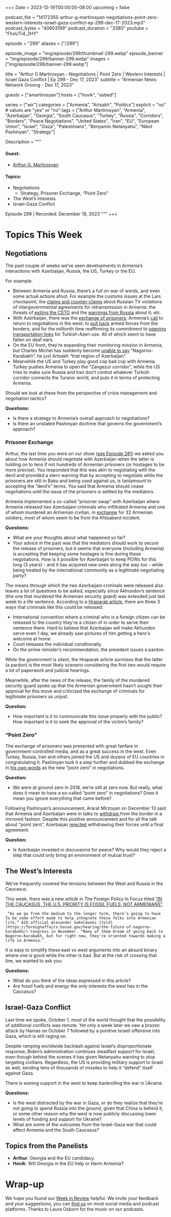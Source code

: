 +++
Date = 2023-12-19T00:00:00-08:00
upcoming = false

podcast_file = "14172355-arthur-g-martirosyan-negotiations-point-zero-western-interests-israel-gaza-conflict-ep-299-dec-17-2023.mp3"
podcast_bytes = "40603199"
podcast_duration = "3380"
youtube = "FhxUTi4_2HY"

episode = "299"
aliases = ["/299"]

episode_image = "img/episode/299/thumbnail-299.webp"
episode_banner = "img/episode/299/banner-299.webp"
images = ["img/episode/299/banner-299.webp"]

title = "Arthur G Martirosyan - Negotiations | Point Zero | Western Interests | Israel Gaza Conflict | Ep 299 - Dec 17, 2023"
subtitle = "Armenian News Network Groong - Dec 17, 2023"

guests = ["amartirosyan"]
hosts = ["hovik", "asbed"]

series = ["wir"]
categories = ["Armenia", "Artsakh", "Politics"]
explicit = "no" # values are "yes" or "no"
tags = ["Arthur Martirosyan", "Armenia", "Azerbaijan", "Georgia", "South Caucasus", "Turkey", "Russia", "Corridors", "Borders", "Peace Negotiations", "United States", "Iran", "EU", "European Union", "Israel", "Gaza", "Palestinians", "Benyamin Netanyahu", "Nikol Pashinyan", "Strategy"]

Description = """

#### Guest:
* [Arthur G. Martirosyan](/guest/amartirosyan)

#### Topics:
* Negotiations
    * Strategy, Prisoner Exchange, “Point Zero”
* The West’s Interests
* Israel-Gaza Conflict

Episode 299 | Recorded: December 18, 2023
"""
+++

# Topics This Week

## Negotiations

The past couple of weeks we’ve seen developments in Armenia’s interactions with Azerbaijan, Russia, the US, Turkey or the EU.

For example:
* Between Armenia and Russia, there’s a full on war of words, and even some actual actions afoot. For example the customs issues at the Lars checkpoint; the [claims and counter-claims](https://www.azatutyun.am/a/32732616.html) about Russian TV violations of intergovernmental agreements for retransmission in Armenia; the threats of [exiting the CSTO](https://www.azatutyun.am/a/32732393.html) and the [warnings from Russia](https://www.azatutyun.am/a/32732185.html) about it; etc.
* With Azerbaijan, there was the [exchange of prisoners](https://www.azatutyun.am/a/32729227.html); Armenia’s [call](https://www.azatutyun.am/a/32730578.html) to return to negotiations in the west; to [pull back](https://www.azatutyun.am/a/32732542.html) armed forces from the borders; and for the millionth time reaffirming its commitment to [opening transportation links](https://www.azatutyun.am/a/32730843.html) for Turkish-Azeri use. All of which seem to have fallen on deaf ears.
* On the EU front, they’re expanding their monitoring mission in Armenia, but Charles Michel has suddenly become [unable to say](https://groong.org/news/msg138353.html) “Nagorno-Karabakh”, he just Artsakh “that region of Azerbaijan”.
* Meanwhile the US and Turkey play good cop bad cop with Armenia. Turkey pushes Armenia to open the “Zangezur corridor”, while the US tries to make sure Russia and Iran don’t control whatever Turkish corridor connects the Turanic world, and puts it in terms of protecting Armenia.

Should we look at these from the perspective of crisis management and negotiation tactics?

**Questions:**
* Is there a strategy to Armenia’s overall approach to negotiations?
* Is there an unstated Pashinyan doctrine that governs the government’s approach?

### Prisoner Exchange

Arthur, the last time you were on our show ([see Episode 281](https://podcasts.groong.org/281)) we asked you about how Armenia should negotiate with Azerbaijan when the latter is holding on to tens if not hundreds of Armenian prisoners (or hostages to be more precise). You responded that this was akin to negotiating with the devil and provided a stern warning that by accepting to negotiate while the prisoners are still in Baku and being used against us, is tantamount to accepting the “devil’s” terms. You said that Armenia should cease negotiations until the issue of the prisoners is settled by the mediators.

Armenia implemented a so-called “prisoner swap” with Azerbaijan where Armenia released two Azerbaijani criminals who infiltrated Armenia and one of whom murdered an Armenian civilian, in [exchange](https://www.primeminister.am/en/press-release/item/2023/12/07/Announcement/) for 32 Armenian soldiers, most of whom seem to be from the Khtsaberd incident.

**Questions:**
* What are your thoughts about what happened so far?
* Your advice in the past was that the mediators should work to secure the release of prisoners, but it seems that everyone (including Armenia) is accepting that keeping some hostages is fine during these negotiations. How is it possible for Azerbaijan to keep POWs for this long (3 years) - and it has acquired new ones along the way too - while being treated by the international community as a legitimate negotiating party? 

The means through which the two Azerbaijani criminals were released also leaves a lot of questions to be asked, especially since Akhundov’s sentence (the one that murdered the Armenian security guard) was extended just last week to a life sentence. According to a [Hraparak article](https://hraparak.am/post/67e503604272a876fed8f5d17daba2e1), there are three 3 ways that criminals like this could be released:

* International convention where a criminal who is a foreign citizen can be released to the country they're a citizen of in order to serve their sentence there. Hard to believe that Azerbaijan will make Akhundov serve even 1 day, we already saw pictures of him getting a hero's welcome at home.
* Court releases the individual conditionally.
* On the prime minister’s recommendation, the president issues a pardon.

While the government is silent, the Hraparak article surmises that the latter (a pardon) is the most likely scenario considering the first two would require a lot of paperwork and judicial hearings.

Meanwhile, after the news of the release, the family of the murdered security guard spoke up that the Armenian government hasn’t sought their approval for this move and criticized the exchange of criminals for legitimate prisoners as unjust.

**Question:**
* How important is it to communicate this issue properly with the public? How important is it to seek the approval of the victim’s family?

### “Point Zero”

The exchange of prisoners was presented with great fanfare in government-controlled media, and as a great success in the west. Even Turkey, Russia, Iran and others joined the US and dozens of EU countries in congratulating it. Pashinyan took it a step further and dubbed the exchange in [his own words](https://www.azernews.az/nation/218895.html) as the new “point zero” in negotiations.

**Question:**
* We were at ground zero in 2018, we’re still at zero now. But really, what does it mean to have a so-called “point zero” in negotiations? Does it mean you ignore everything that came before?

Following Pashinyan’s announcement, Ararat Mirzoyan on December 13 said that Armenia and Azerbaijan were in talks to [withdraw ](https://arka.am/en/news/politics/yerevan_and_baku_discuss_possibility_of_mirror_withdrawal_of_troops_from_border_areas_foreign_minist/)from the border in a mirrored fashion. Despite this positive announcement and for all the talk about “point zero”, Azerbaijan [rejected](https://www.azatutyun.am/a/32732542.html) withdrawing their forces until a final agreement.

**Question:**
* Is Azerbaijan invested in discussions for peace? Why would they reject a step that could only bring an environment of mutual trust?

## The West’s Interests

We’ve frequently covered the tensions between the West and Russia in the Caucasus. 

This week, there was a new article in The Foreign Policy In Focus titled [“IN THE CAUCASUS, THE U.S. PRIORITY IS FOSSIL FUELS, NOT ARMENIANS”](https://fpif.org/in-the-caucasus-the-u-s-priority-is-fossil-fuels-not-armenians/).

    _“As we go from the medium to the longer term, there’s going to have to be some effort made to help integrate these folks into Armenian life,” AID official Alexander Sokolowski [told](https://foreignaffairs.house.gov/hearing/the-future-of-nagorno-karabakh/) Congress in November. “Many of them dream of going back to Nagorno-Karabakh, but for right now, they’re oriented towards making a life in Armenia.”_

It is easy to simplify these east vs west arguments into an absurd binary where one is good while the other is bad. But at the risk of crossing that line, we wanted to ask you:


**Questions:**
* What do you think of the ideas expressed in this article?
* Are fossil fuels and energy the only interests the west has in the Caucasus?


## Israel-Gaza Conflict

Last time we spoke, October 1, most of the world thought that the possibility of additional conflicts was remote. Yet only a week later we saw a brazen attack by Hamas on October 7 followed by a punitive Israeli offensive into Gaza, which is still raging on. 

Despite ramping worldwide backlash against Israel’s disproportionate response, Biden’s administration continues steadfast support for Israel, even though behind the scenes it has given Netanyahu warning to stop targeting civilians. Regardless, the US is providing military support to Israel as well, sending tens of thousands of missiles to help it “defend” itself against Gaza.

There is waning support in the west to keep bankrolling the war in Ukraine.

**Questions:**
* Is the west distracted by the war in Gaza, or do they realize that they’re not going to spend Russia into the ground, given that China is behind it, or some other reason why the west is now publicly discussing lower levels of funding and support for Ukraine?
* What are some of the outcomes from the Israel-Gaza war that could affect Armenia and the South Caucasus?


## Topics from the Panelists
* **Arthur**: Georgia and the EU candidacy.
* **Hovik**: Will Georgia in the EU help or Harm Armenia?


# Wrap-up

We hope you found our [Week in Review](https://podcasts.groong.org/) helpful. We invite your feedback and your suggestions, you can [find us](https://linktr.ee/groong) on most social media and podcast platforms. Thanks to Laura Osborn for the music on our podcasts.
